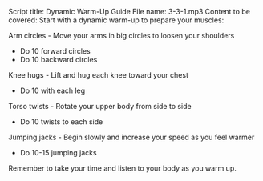 Script title: Dynamic Warm-Up Guide
File name: 3-3-1.mp3
Content to be covered:
Start with a dynamic warm-up to prepare your muscles:

Arm circles - Move your arms in big circles to loosen your shoulders
- Do 10 forward circles
- Do 10 backward circles

Knee hugs - Lift and hug each knee toward your chest
- Do 10 with each leg

Torso twists - Rotate your upper body from side to side
- Do 10 twists to each side

Jumping jacks - Begin slowly and increase your speed as you feel warmer
- Do 10-15 jumping jacks

Remember to take your time and listen to your body as you warm up.